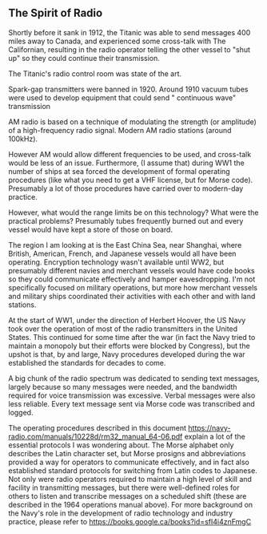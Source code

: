 ## The Spirit of Radio

Shortly before it sank in 1912, the Titanic was able to send messages 400 miles away to
Canada, and experienced some cross-talk with The Californian, resulting in the radio operator
telling the other vessel to "shut up" so they could continue their transmission.

The Titanic's radio control room was state of the art.

Spark-gap transmitters
were banned in 1920. Around 1910 vacuum tubes were used to develop equipment that could send "
continuous wave" transmission

AM radio is based on a technique of modulating the strength (or amplitude) of a high-frequency
radio signal. Modern AM radio stations (around 100kHz).

However AM would allow different frequencies to be used, and cross-talk would be less of an issue.
Furthermore, (I assume that) during WW1 the number of ships at sea forced the development of formal
operating procedures (like what you need to get a VHF license, but for Morse code). Presumably a lot
of those procedures have carried over to modern-day practice.

However, what would the range limits be on this technology? What were the practical problems?
Presumably tubes frequently burned out and every vessel would have kept a store of those on board.

The region I am looking at is the East China Sea, near Shanghai, where British, American, French,
and Japanese vessels would all have been operating. Encryption technology wasn't available until
WW2, but presumably different navies and merchant vessels would have code books so they could
communicate effectively and hamper eavesdropping. I'm not specifically focused on military
operations, but more how merchant vessels and military ships coordinated their activities with each
other and with land stations.

At the start of WW1, under
the direction of Herbert Hoover, the US Navy took over the operation of most of the radio
transmitters in the United States. This continued for some time after the war (in fact the Navy
tried to maintain a monopoly but their efforts were blocked by Congress), but the upshot is that, by
and large, Navy procedures developed during the war established the standards for decades to come.

A big chunk of the radio spectrum was dedicated to sending text messages, largely because so
many messages were needed, and the bandwidth required for voice transmission was excessive.
Verbal messages were also less reliable. Every text message sent via Morse code was transcribed
and logged.

The operating procedures described in this
document https://navy-radio.com/manuals/10228d/rm32_manual_64-06.pdf explain a lot of the essential
protocols I was wondering about. The Morse alphabet only describes the Latin character set, but
Morse prosigns and abbreviations provided a way for operators to communicate effectively, and in
fact also established standard protocols for switching from Latin codes to Japanese.
Not only were radio operators required to maintain a high level of skill and facility in
transmitting messages, but there were well-defined roles for others to listen and transcribe
messages on a scheduled shift (these are described in the 1964 operations manual above).
For more background on the Navy's role in the development of radio technology and industry practice,
please refer to https://books.google.ca/books?id=sfI4i4znFmgC

